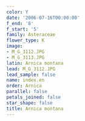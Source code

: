 ```yaml
---
color: Y
date: '2006-07-16T00:00:00'
f_end: '8'
f_start: '5'
family: Asteraceae
flower_type: K
image:
- M_G_3112.JPG
- M_G_3113.JPG
latin: Arnica montana
lead: M_G_3112.JPG
lead_sample: false
name: index.en
order: Arnica
parallel: false
petals_joined: false
star_shape: false
title: Arnica montana
---
```

